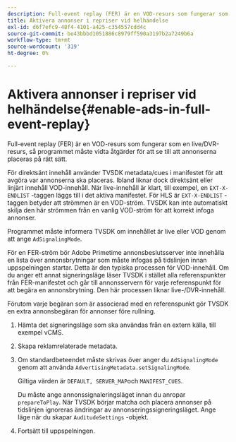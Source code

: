 ```yaml
---
description: Full-event replay (FER) är en VOD-resurs som fungerar som en live/DVR-resurs, så programmet måste vidta åtgärder för att se till att annonserna placeras på rätt sätt.
title: Aktivera annonser i repriser vid helhändelse
exl-id: d6f7efc9-48f4-4101-a425-c354557cdd4c
source-git-commit: be43bbbd1051886c8979ff590a3197b2a7249b6a
workflow-type: tm+mt
source-wordcount: '319'
ht-degree: 0%

---
```


# Aktivera annonser i repriser vid helhändelse{#enable-ads-in-full-event-replay}

Full-event replay (FER) är en VOD-resurs som fungerar som en live/DVR-resurs, så programmet måste vidta åtgärder för att se till att annonserna placeras på rätt sätt.

För direktsänt innehåll använder TVSDK metadata/cues i manifestet för att avgöra var annonserna ska placeras. Ibland liknar dock direktsänt eller linjärt innehåll VOD-innehåll. När live-innehåll är klart, till exempel, en `EXT-X-ENDLIST` -taggen läggs till i det aktiva manifestet. För HLS är `EXT-X-ENDLIST` -taggen betyder att strömmen är en VOD-ström. TVSDK kan inte automatiskt skilja den här strömmen från en vanlig VOD-ström för att korrekt infoga annonser.

Programmet måste informera TVSDK om innehållet är live eller VOD genom att ange `AdSignalingMode`.

För en FER-ström bör Adobe Primetime annonsbeslutsserver inte innehålla en lista över annonsbrytningar som måste infogas på tidslinjen innan uppspelningen startar. Detta är den typiska processen för VOD-innehåll. Om du anger ett annat signeringsläge läser TVSDK i stället alla referenspunkter från FER-manifestet och går till annonsservern för varje referenspunkt för att begära en annonsbrytning. Den här processen liknar live-/DVR-innehåll.

Förutom varje begäran som är associerad med en referenspunkt gör TVSDK en extra annonsbegäran för annonser före rullning.

1. Hämta det signeringsläge som ska användas från en extern källa, till exempel vCMS.
1. Skapa reklamrelaterade metadata.
1. Om standardbeteendet måste skrivas över anger du `AdSignalingMode` genom att använda `AdvertisingMetadata.setSignalingMode`.

   Giltiga värden är `DEFAULT, SERVER_MAP`och `MANIFEST_CUES`.

   Du måste ange annonssignaleringsläget innan du anropar `prepareToPlay`. När TVSDK börjar matcha och placera annonser på tidslinjen ignoreras ändringar av annonseringssigneringsläget. Ange läge när du skapar `AuditudeSettings` -objekt.

1. Fortsätt till uppspelningen.

<!--<a id="example_3567B4A0D53E4DA99C10C13244454026"></a>-->
